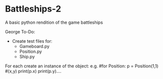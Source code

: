 # Battleships-2
A basic python rendition of the game battleships

George To-Do:
  - Create test files for:
    - Gameboard.py
    - Position.py
    - Ship.py
    
  For each create an instance of the object:
    e.g. #for Position:
          p = Position(1,1) #(x,y)
          print(p.x)
          print(p.y)....
